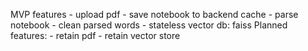 MVP features
    - upload pdf
        - save notebook to backend cache
        - parse notebook
        - clean parsed words
        - stateless vector db: faiss
Planned features:
    - retain pdf
    - retain vector store